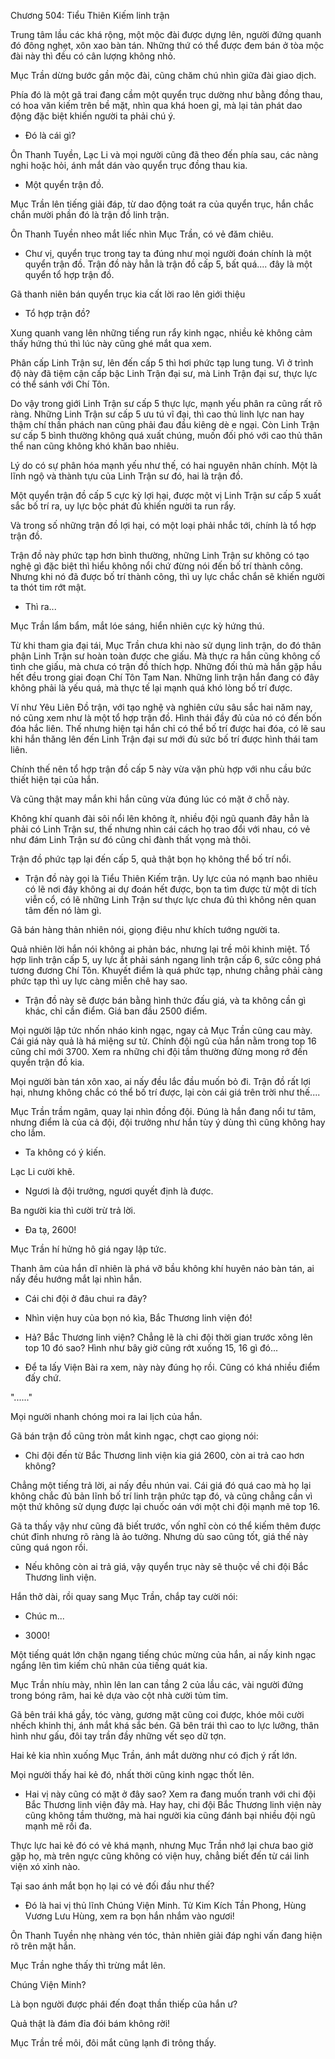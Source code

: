 




Chương 504: Tiểu Thiên Kiếm linh trận


Trung tâm lầu các khá rộng, một mộc đài được dựng lên, người đứng quanh đó đông nghẹt, xôn xao bàn tán. Những thứ có thể được đem bán ở tòa mộc đài này thì đều có cân lượng không nhỏ.

Mục Trần dừng bước gần mộc đài, cũng chăm chú nhìn giữa đài giao dịch.

Phía đó là một gã trai đang cầm một quyển trục dường như bằng đồng thau, có hoa văn kiếm trên bề mặt, nhìn qua khá hoen gỉ, mà lại tản phát dao động đặc biệt khiến người ta phải chú ý.

- Đó là cái gì?

Ôn Thanh Tuyền, Lạc Li và mọi người cũng đã theo đến phía sau, các nàng nghi hoặc hỏi, ánh mắt dán vào quyển trục đồng thau kia.

- Một quyển trận đồ.

Mục Trần lên tiếng giải đáp, từ dao động toát ra của quyển trục, hắn chắc chắn mười phần đó là trận đồ linh trận.

Ôn Thanh Tuyền nheo mắt liếc nhìn Mục Trần, có vẻ đăm chiêu.

- Chư vị, quyển trục trong tay ta đúng như mọi người đoán chính là một quyển trận đồ. Trận đồ này hẳn là trận đồ cấp 5, bất quá.... đây là một quyển tổ hợp trận đồ.

Gã thanh niên bán quyển trục kia cất lời rao lên giới thiệu

- Tổ hợp trận đồ?

Xung quanh vang lên những tiếng run rẩy kinh ngạc, nhiều kẻ không cảm thấy hứng thú thì lúc này cũng ghé mắt qua xem.

Phân cấp Linh Trận sư, lên đến cấp 5 thì hơi phức tạp lung tung. Vì ở trình độ này đã tiệm cận cấp bậc Linh Trận đại sư, mà Linh Trận đại sư, thực lực có thể sánh với Chí Tôn.

Do vậy trong giới Linh Trận sư cấp 5 thực lực, mạnh yếu phân ra cũng rất rõ ràng. Những Linh Trận sư cấp 5 ưu tú vĩ đại, thì cao thủ linh lực nan hay thậm chí thần phách nan cũng phải đau đầu kiêng dè e ngại. Còn Linh Trận sư cấp 5 bình thường không quá xuất chúng, muốn đối phó với cao thủ thân thể nan cũng không khó khăn bao nhiêu.

Lý do có sự phân hóa mạnh yếu như thế, có hai nguyên nhân chính. Một là lĩnh ngộ và thành tựu của Linh Trận sư đó, hai là trận đồ.

Một quyển trận đồ cấp 5 cực kỳ lợi hại, được một vị Linh Trận sư cấp 5 xuất sắc bố trí ra, uy lực bộc phát đủ khiến người ta run rẩy.

Và trong số những trận đồ lợi hại, có một loại phải nhắc tới, chính là tổ hợp trận đồ.

Trận đồ này phức tạp hơn bình thường, những Linh Trận sư không có tạo nghệ gì đặc biệt thì hiểu không nổi chứ đừng nói đến bố trí thành công. Nhưng khi nó đã được bố trí thành công, thì uy lực chắc chắn sẽ khiến người ta thót tim rớt mật.

- Thì ra...

Mục Trần lẩm bẩm, mắt lóe sáng, hiển nhiên cực kỳ hứng thú.

Từ khi tham gia đại tái, Mục Trần chưa khi nào sử dụng linh trận, do đó thân phận Linh Trận sư hoàn toàn được che giấu. Mà thực ra hắn cũng không cố tình che giấu, mà chưa có trận đồ thích hợp. Những đối thủ mà hắn gặp hầu hết đều trong giai đoạn Chí Tôn Tam Nan. Những linh trận hắn đang có đây không phải là yếu quá, mà thực tế lại mạnh quá khó lòng bố trí được.

Ví như Yêu Liên Đồ trận, với tạo nghệ và nghiên cứu sâu sắc hai năm nay, nó cũng xem như là một tổ hợp trận đồ. Hình thái đầy đủ của nó có đến bốn đóa hắc liên. Thế nhưng hiện tại hắn chỉ có thể bố trí được hai đóa, có lẽ sau khi hắn thăng lên đến Linh Trận đại sư mới đủ sức bố trí được hình thái tam liên.

Chính thế nên tổ hợp trận đồ cấp 5 này vừa vặn phù hợp với nhu cầu bức thiết hiện tại của hắn.

Và cũng thật may mắn khi hắn cũng vừa đúng lúc có mặt ở chỗ này.

Không khí quanh đài sôi nổi lên không ít, nhiều đội ngũ quanh đây hẳn là phải có Linh Trận sư, thế nhưng nhìn cái cách họ trao đổi với nhau, có vẻ như đám Linh Trận sư đó cũng chỉ đành thất vọng mà thôi.

Trận đồ phức tạp lại đến cấp 5, quả thật bọn họ không thể bố trí nổi.

- Trận đồ này gọi là Tiểu Thiên Kiếm trận. Uy lực của nó mạnh bao nhiêu có lẽ nơi đây không ai dự đoán hết được, bọn ta tìm được từ một di tích viễn cổ, có lẽ những Linh Trận sư thực lực chưa đủ thì không nên quan tâm đến nó làm gì.

Gã bán hàng thản nhiên nói, giọng điệu như khích tướng người ta.

Quả nhiên lời hắn nói không ai phản bác, nhưng lại trề môi khinh miệt. Tổ hợp linh trận cấp 5, uy lực ắt phải sánh ngang linh trận cấp 6, sức công phá tương đương Chí Tôn. Khuyết điểm là quá phức tạp, nhưng chẳng phải càng phức tạp thì uy lực càng miễn chê hay sao.

- Trận đồ này sẽ được bán bằng hình thức đấu giá, và ta không cần gì khác, chỉ cần điểm. Giá ban đầu 2500 điểm.

Mọi người lập tức nhốn nháo kinh ngạc, ngay cả Mục Trần cũng cau mày. Cái giá này quả là há miệng sư tử. Chính đội ngũ của hắn nằm trong top 16 cũng chỉ mới 3700. Xem ra những chi đội tầm thường đừng mong rớ đến quyển trận đồ kia.

Mọi người bàn tán xôn xao, ai nấy đều lắc đầu muốn bỏ đi. Trận đồ rất lợi hại, nhưng không chắc có thể bố trí được, lại còn cái giá trên trời như thế....

Mục Trần trầm ngâm, quay lại nhìn đồng đội. Đúng là hắn đang nổi tư tâm, nhưng điểm là của cả đội, đội trưởng như hắn tùy ý dùng thì cũng không hay cho lắm.

- Ta không có ý kiến.

Lạc Li cười khẽ.

- Ngươi là đội trưởng, ngươi quyết định là được.

Ba người kia thì cười trừ trả lời.

- Đa tạ, 2600!

Mục Trần hí hửng hô giá ngay lập tức.

Thanh âm của hắn dĩ nhiên là phá vỡ bầu không khí huyên náo bàn tán, ai nấy đều hướng mắt lại nhìn hắn.

- Cái chi đội ở đâu chui ra đây?

- Nhìn viện huy của bọn nó kìa, Bắc Thương linh viện đó!

- Hả? Bắc Thương linh viện? Chẳng lẽ là chi đội thời gian trước xông lên top 10 đó sao? Hình như bây giờ cũng rớt xuống 15, 16 gì đó...

- Để ta lấy Viện Bài ra xem, này này đúng họ rồi. Cũng có khá nhiều điểm đấy chứ.

"......"

Mọi người nhanh chóng moi ra lai lịch của hắn.

Gã bán trận đồ cũng tròn mắt kinh ngạc, chợt cao giọng nói:

- Chi đội đến từ Bắc Thương linh viện kia giá 2600, còn ai trả cao hơn không?

Chẳng một tiếng trả lời, ai nấy đều nhún vai. Cái giá đó quá cao mà họ lại không chắc đủ bản lĩnh bố trí linh trận phức tạp đó, và cũng chẳng cần vì một thứ không sử dụng được lại chuốc oán với một chi đội mạnh mẽ top 16.

Gã ta thấy vậy như cũng đã biết trước, vốn nghĩ còn có thể kiếm thêm được chút đỉnh nhưng rõ ràng là ảo tưởng. Nhưng dù sao cũng tốt, giá thế này cũng quá ngon rồi.

- Nếu không còn ai trả giá, vậy quyển trục này sẽ thuộc về chi đội Bắc Thương linh viện.

Hắn thở dài, rồi quay sang Mục Trần, chắp tay cười nói:

- Chúc m...

- 3000!

Một tiếng quát lớn chặn ngang tiếng chúc mừng của hắn, ai nấy kinh ngạc ngẩng lên tìm kiếm chủ nhân của tiếng quát kia.

Mục Trần nhíu mày, nhìn lên lan can tầng 2 của lầu các, vài người đứng trong bóng râm, hai kẻ dựa vào cột nhà cười tủm tỉm.

Gã bên trái khá gầy, tóc vàng, gương mặt cũng coi được, khóe môi cười nhếch khinh thị, ánh mắt khá sắc bén. Gã bên trái thì cao to lực lưỡng, thân hình như gấu, đôi tay trần đầy những vết sẹo dữ tợn.

Hai kẻ kia nhìn xuống Mục Trần, ánh mắt dường như có địch ý rất lớn.

Mọi người thấy hai kẻ đó, nhất thời cũng kinh ngạc thốt lên.

- Hai vị này cũng có mặt ở đây sao? Xem ra đang muốn tranh với chi đội Bắc Thương linh viện đây mà. Hay hay, chi đội Bắc Thương linh viện này cũng không tầm thường, mà hai người kia cũng đánh bại nhiều đội ngũ mạnh mẽ rồi đa.

Thực lực hai kẻ đó có vẻ khá mạnh, nhưng Mục Trần nhớ lại chưa bao giờ gặp họ, mà trên ngực cũng không có viện huy, chẳng biết đến từ cái linh viện xó xỉnh nào.

Tại sao ánh mắt bọn họ lại có vẻ đối đầu như thế?

- Đó là hai vị thủ lĩnh Chúng Viện Minh. Tử Kim Kích Tần Phong, Hùng Vương Lưu Hùng, xem ra bọn hắn nhắm vào ngươi!

Ôn Thanh Tuyền nhẹ nhàng vén tóc, thản nhiên giải đáp nghi vấn đang hiện rõ trên mặt hắn.

Mục Trần nghe thấy thì trừng mắt lên.

Chúng Viện Minh?

Là bọn người được phái đến đoạt thần thiếp của hắn ư?

Quả thật là đám đỉa đói bám không rời!

Mục Trần trề môi, đôi mắt cũng lạnh đi trông thấy.




